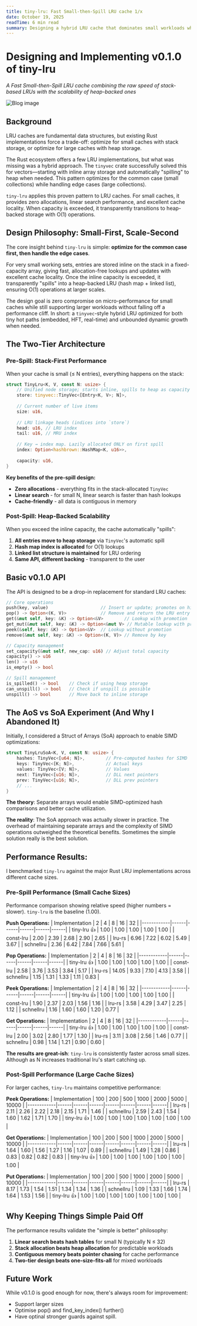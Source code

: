 ```yaml
---
title: tiny-lru: Fast Small-then-Spill LRU cache 1/x
date: October 19, 2025
readTime: 6 min read
summary: Designing a hybrid LRU cache that dominates small workloads while scaling to larger ones
---
```


# Designing and Implementing v0.1.0 of tiny-lru

*A Fast Small-then-Spill LRU cache combining the raw speed of stack-based LRUs with the scalability of heap-backed ones*

![Blog image](images/tiny_lru.png)

## Background

LRU caches are fundamental data structures, but existing Rust implementations force a trade-off: optimize for small caches with stack storage, or optimize for large caches with heap storage.

The Rust ecosystem offers a few LRU implementations, but what was missing was a hybrid approach. The `tinyvec` crate successfully solved this for vectors—starting with inline array storage and automatically "spilling" to heap when needed. This pattern optimizes for the common case (small collections) while handling edge cases (large collections).

`tiny-lru` applies this proven pattern to LRU caches. For small caches, it provides zero allocations, linear search performance, and excellent cache locality. When capacity is exceeded, it transparently transitions to heap-backed storage with O(1) operations.

## Design Philosophy: Small-First, Scale-Second

The core insight behind `tiny-lru` is simple: **optimize for the common case first, then handle the edge cases**.

For very small working sets, entries are stored inline on the stack in a fixed-capacity array, giving fast, allocation-free lookups and updates with excellent cache locality. Once the inline capacity is exceeded, it transparently "spills" into a heap-backed LRU (hash map + linked list), ensuring O(1) operations at larger scales.

The design goal is zero compromise on micro-performance for small caches while still supporting larger workloads without falling off a performance cliff. In short: a `tinyvec`-style hybrid LRU optimized for both tiny hot paths (embedded, HFT, real-time) and unbounded dynamic growth when needed.

## The Two-Tier Architecture

### Pre-Spill: Stack-First Performance

When your cache is small (≤ N entries), everything happens on the stack:

```rust
struct TinyLru<K, V, const N: usize> {
    // Unified node storage; starts inline, spills to heap as capacity grows
    store: tinyvec::TinyVec<[Entry<K, V>; N]>,
    
    // Current number of live items
    size: u16,
    
    // LRU linkage heads (indices into `store`)
    head: u16, // LRU index
    tail: u16, // MRU index
    
    // Key → index map. Lazily allocated ONLY on first spill
    index: Option<hashbrown::HashMap<K, u16>>,
    
    capacity: u16,
}
```

**Key benefits of the pre-spill design:**
- **Zero allocations** - everything fits in the stack-allocated `TinyVec`
- **Linear search** - for small N, linear search is faster than hash lookups
- **Cache-friendly** - all data is contiguous in memory

### Post-Spill: Heap-Backed Scalability

When you exceed the inline capacity, the cache automatically "spills":

1. **All entries move to heap storage** via `TinyVec`'s automatic spill
2. **Hash map index is allocated** for O(1) lookups
3. **Linked list structure is maintained** for LRU ordering
4. **Same API, different backing** - transparent to the user

## Basic v0.1.0 API

The API is designed to be a drop-in replacement for standard LRU caches:

```rust
// Core operations
push(key, value)                    // Insert or update; promotes on hit
pop() -> Option<(K, V)>             // Remove and return the LRU entry
get(&mut self, key: &K) -> Option<&V>        // Lookup with promotion
get_mut(&mut self, key: &K) -> Option<&mut V> // Mutable lookup with promotion
peek(&self, key: &K) -> Option<&V>  // Lookup without promotion
remove(&mut self, key: &K) -> Option<(K, V)> // Remove by key

// Capacity management
set_capacity(&mut self, new_cap: u16) // Adjust total capacity
capacity() -> u16
len() -> u16
is_empty() -> bool

// Spill management
is_spilled() -> bool    // Check if using heap storage
can_unspill() -> bool   // Check if unspill is possible
unspill() -> bool       // Move back to inline storage
```

## The AoS vs SoA Experiment (And Why I Abandoned It)

Initially, I considered a Struct of Arrays (SoA) approach to enable SIMD optimizations:

```rust
struct TinyLruSoA<K, V, const N: usize> {
    hashes: TinyVec<[u64; N]>,        // Pre-computed hashes for SIMD
    keys: TinyVec<[K; N]>,            // Actual keys
    values: TinyVec<[V; N]>,          // Values
    next: TinyVec<[u16; N]>,          // DLL next pointers
    prev: TinyVec<[u16; N]>,          // DLL prev pointers
    // ...
}
```

**The theory**: Separate arrays would enable SIMD-optimized hash comparisons and better cache utilization.

**The reality**: The SoA approach was actually slower in practice. The overhead of maintaining separate arrays and the complexity of SIMD operations outweighed the theoretical benefits. Sometimes the simple solution really is the best solution.

## Performance Results:

I benchmarked `tiny-lru` against the major Rust LRU implementations across different cache sizes. 

### Pre-Spill Performance (Small Cache Sizes)

Performance comparison showing relative speed (higher numbers = slower). `tiny-lru` is the baseline (1.00).


**Push Operations:**
| Implementation | 2 | 4 | 8 | 16 | 32 |
|------------|------|------|------|------|------|
| tiny-lru 👍 | 1.00 | 1.00 | 1.00 | 1.00 | 1.00 |
| const-lru | 2.00 | 2.39 | 2.68 | 2.90 | 2.65 |
| lru-rs | 6.96 | 7.22 | 6.02 | 5.49 | 3.67 |
| schnellru | 2.36 | 6.42 | 7.84 | 7.66 | 5.61 |

**Pop Operations:**
| Implementation | 2 | 4 | 8 | 16 | 32 |
|------------|------|------|------|------|------|
| tiny-lru 👍 | 1.00 | 1.00 | 1.00 | 1.00 | 1.00 |
| const-lru | 2.58 | 3.76 | 3.53 | 3.84 | 5.17 |
| lru-rs | 14.05 | 9.33 | 7.10 | 4.13 | 3.58 |
| schnellru | 1.15 | 1.31 | 1.33 | 1.11 | 0.83 |

**Peek Operations:**
| Implementation | 2 | 4 | 8 | 16 | 32 |
|------------|------|------|------|------|------|
| tiny-lru 👍 | 1.00 | 1.00 | 1.00 | 1.00 | 1.00 |
| const-lru | 1.90 | 2.37 | 2.03 | 1.56 | 1.16 |
| lru-rs | 3.58 | 4.29 | 3.47 | 2.25 | 1.12 |
| schnellru | 1.16 | 1.60 | 1.60 | 1.20 | 0.77 |

**Get Operations:**
| Implementation | 2 | 4 | 8 | 16 | 32 |
|------------|------|------|------|------|------|
| tiny-lru 👍 | 1.00 | 1.00 | 1.00 | 1.00 | 1.00 |
| const-lru | 2.00 | 3.02 | 2.80 | 1.77 | 1.30 |
| lru-rs | 3.11 | 3.08 | 2.56 | 1.46 | 0.77 |
| schnellru | 0.98 | 1.14 | 1.21 | 0.90 | 0.60 |


**The results are great-ish**: `tiny-lru` is consistently faster across small sizes. Although as N increases traditional lru's start catching up.

### Post-Spill Performance (Large Cache Sizes)

For larger caches, `tiny-lru` maintains competitive performance:


**Peek Operations:**
| Implementation | 100 | 200 | 500 | 1000 | 2000 | 5000 | 10000 |
|------------|------|------|------|------|------|------|------|
| lru-rs | 2.11 | 2.26 | 2.22 | 2.18 | 2.15 | 1.71 | 1.46 |
| schnellru | 2.59 | 2.43 | 1.54 | 1.60 | 1.62 | 1.71 | 1.70 |
| tiny-lru 👍 | 1.00 | 1.00 | 1.00 | 1.00 | 1.00 | 1.00 | 1.00 |

**Get Operations:**
| Implementation | 100 | 200 | 500 | 1000 | 2000 | 5000 | 10000 |
|------------|------|------|------|------|------|------|------|
| lru-rs | 1.64 | 1.60 | 1.56 | 1.27 | 1.16 | 1.07 | 0.89 |
| schnellru | 1.49 | 1.28 | 0.86 | 0.83 | 0.82 | 0.82 | 0.83 |
| tiny-lru 👍 | 1.00 | 1.00 | 1.00 | 1.00 | 1.00 | 1.00 | 1.00 |

**Put Operations:**
| Implementation | 100 | 200 | 500 | 1000 | 2000 | 5000 | 10000 |
|------------|------|------|------|------|------|------|------|
| lru-rs | 8.17 | 1.73 | 1.54 | 1.51 | 1.34 | 1.34 | 1.36 |
| schnellru | 1.09 | 1.33 | 1.66 | 1.74 | 1.64 | 1.53 | 1.56 |
| tiny-lru 👍 | 1.00 | 1.00 | 1.00 | 1.00 | 1.00 | 1.00 | 1.00 |


## Why Keeping Things Simple Paid Off

The performance results validate the "simple is better" philosophy:

1. **Linear search beats hash tables** for small N (typically N ≤ 32)
2. **Stack allocation beats heap allocation** for predictable workloads
3. **Contiguous memory beats pointer chasing** for cache performance
4. **Two-tier design beats one-size-fits-all** for mixed workloads


## Future Work

While v0.1.0 is good enough for now, there's always room for improvement:

- Support larger sizes
- Optimise pop() and find_key_index() further()
- Have optinal stronger guards against spill.
